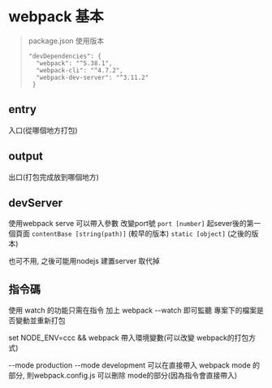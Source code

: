 # webpack 基本

> package.json 使用版本
> ```
> "devDependencies": {
>   "webpack": "^5.38.1",
>   "webpack-cli": "^4.7.2",
>   "webpack-dev-server": "^3.11.2"
>  }
> ```

## entry
入口(從哪個地方打包)

## output
出口(打包完成放到哪個地方)

## devServer

使用webpack serve 
可以帶入參數 
改變port號 `port [number]`
起sever後的第一個頁面 `contentBase [string(path)]` (較早的版本)
`static [object]` (之後的版本)

也可不用, 之後可能用nodejs 建置server 取代掉

## 指令碼
使用 watch 的功能只需在指令 加上 webpack --watch
即可監聽 專案下的檔案是否變動並重新打包

set NODE_ENV=ccc && webpack 
帶入環境變數(可以改變 webpack的打包方式)

--mode production 
--mode development
可以在直接帶入 webpack mode 的部分, 則webpack.config.js 可以刪除 mode的部分(因為指令會直接帶入)